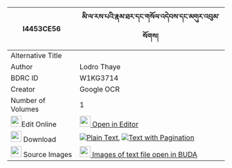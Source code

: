 |I4453CE56|མི་ལ་རས་པའི་རྣམ་ཐར་དང་གསོལ་འདེབས་དང་མགུར་འབུམ་སོགས། 
| --- | --- 
|Alternative Title |
|Author| Lodro Thaye
|BDRC ID | W1KG3714
|Creator | Google OCR
|Number of Volumes| 1
|<img width="25" src="https://img.icons8.com/color/25/000000/edit-property.png">Edit Online| [<img width="25" src="https://avatars.githubusercontent.com/u/45091458?s=200&v=4"> Open in Editor](http://editor.openpecha.org/I4453CE56)
|<img width="25" src="https://img.icons8.com/fluent/48/000000/download-2.png"/>  Download | [![](https://img.icons8.com/color/20/000000/txt.png)Plain Text](https://github.com/Openpecha/I4453CE56/releases/download/v1/milarepa_i_namtar_dang_soldeb__plain_I4453CE56.zip), [![](https://img.icons8.com/color/20/000000/txt.png)Text with Pagination](https://github.com/Openpecha/I4453CE56/releases/download/v1/milarepa_i_namtar_dang_soldeb__pages_I4453CE56.zip)
|<img width="25" src="https://img.icons8.com/plasticine/100/000000/pictures-folder.png"/>  Source Images | [<img width="25" src="https://library.bdrc.io/icons/BUDA-small.svg"> Images of text file open in BUDA](https://library.bdrc.io/show/bdr:W1KG3714)